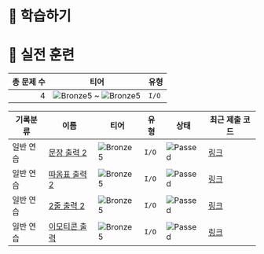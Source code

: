 # 📖 학습하기

# 🥇 실전 훈련
|총 문제 수|티어|유형|
|---:|---|---|
|4|![Bronze5][b5] ~ ![Bronze5][b5]|`I/O`|

|기록분류|이름|티어|유형|상태|최근 제출 코드|
|---|---|---|---|---|---|
|일반 연습|[문장 출력 2](https://www.codetree.ai/training-field/search/problems/sentence-output-2)|![Bronze5][b5]|`I/O`|![Passed][passed]|[링크](https://github.com/HyeonSeon9/CodeTree/blob/main/241113/%EB%AC%B8%EC%9E%A5%20%EC%B6%9C%EB%A0%A5%202/sentence-output-2.java)|
|일반 연습|[따옴표 출력 2](https://www.codetree.ai/training-field/search/problems/print-quote-2)|![Bronze5][b5]|`I/O`|![Passed][passed]|[링크](https://github.com/HyeonSeon9/CodeTree/blob/main/241113/%EB%94%B0%EC%98%B4%ED%91%9C%20%EC%B6%9C%EB%A0%A5%202/print-quote-2.java)|
|일반 연습|[2줄 출력 2](https://www.codetree.ai/training-field/search/problems/print-two-lines-2)|![Bronze5][b5]|`I/O`|![Passed][passed]|[링크](https://github.com/HyeonSeon9/CodeTree/blob/main/241113/2%EC%A4%84%20%EC%B6%9C%EB%A0%A5%202/print-two-lines-2.java)|
|일반 연습|[이모티콘 출력](https://www.codetree.ai/training-field/search/problems/print-emoticon)|![Bronze5][b5]|`I/O`|![Passed][passed]|[링크](https://github.com/HyeonSeon9/CodeTree/blob/main/241113/%EC%9D%B4%EB%AA%A8%ED%8B%B0%EC%BD%98%20%EC%B6%9C%EB%A0%A5/print-emoticon.java)|










[b5]: https://img.shields.io/badge/Bronze_5-%235D3E31.svg
[b4]: https://img.shields.io/badge/Bronze_4-%235D3E31.svg
[b3]: https://img.shields.io/badge/Bronze_3-%235D3E31.svg
[b2]: https://img.shields.io/badge/Bronze_2-%235D3E31.svg
[b1]: https://img.shields.io/badge/Bronze_1-%235D3E31.svg
[s5]: https://img.shields.io/badge/Silver_5-%23394960.svg
[s4]: https://img.shields.io/badge/Silver_4-%23394960.svg
[s3]: https://img.shields.io/badge/Silver_3-%23394960.svg
[s2]: https://img.shields.io/badge/Silver_2-%23394960.svg
[s1]: https://img.shields.io/badge/Silver_1-%23394960.svg
[g5]: https://img.shields.io/badge/Gold_5-%23FFC433.svg
[g4]: https://img.shields.io/badge/Gold_4-%23FFC433.svg
[g3]: https://img.shields.io/badge/Gold_3-%23FFC433.svg
[g2]: https://img.shields.io/badge/Gold_2-%23FFC433.svg
[g1]: https://img.shields.io/badge/Gold_1-%23FFC433.svg
[p5]: https://img.shields.io/badge/Platinum_5-%2376DDD8.svg
[p4]: https://img.shields.io/badge/Platinum_4-%2376DDD8.svg
[p3]: https://img.shields.io/badge/Platinum_3-%2376DDD8.svg
[p2]: https://img.shields.io/badge/Platinum_2-%2376DDD8.svg
[p1]: https://img.shields.io/badge/Platinum_1-%2376DDD8.svg
[passed]: https://img.shields.io/badge/Passed-%23009D27.svg
[failed]: https://img.shields.io/badge/Failed-%23D24D57.svg
[easy]: https://img.shields.io/badge/쉬움-%235cb85c.svg?for-the-badge
[medium]: https://img.shields.io/badge/보통-%23FFC433.svg?for-the-badge
[hard]: https://img.shields.io/badge/어려움-%23D24D57.svg?for-the-badge